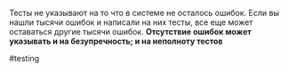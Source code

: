 Тесты не указывают на то что в системе не осталось ошибок. Если вы нашли тысячи ошибок и написали на них тесты, все еще может оставаться другие тысячи ошибок. **Отсутствие ошибок может указывать и на безупречность; и на неполноту тестов**

#testing
